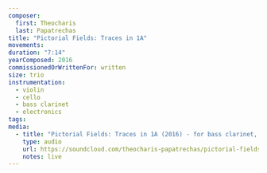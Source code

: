 ```yaml
---
composer:
  first: Theocharis
  last: Papatrechas
title: "Pictorial Fields: Traces in 1A"
movements:
duration: "7:14"
yearComposed: 2016
commissionedOrWrittenFor: written
size: trio
instrumentation:
  - violin
  - cello
  - bass clarinet
  - electronics
tags:
media:
  - title: "Pictorial Fields: Traces in 1A (2016) - for bass clarinet, violin, cello, and live electronics"
    type: audio
    url: https://soundcloud.com/theocharis-papatrechas/pictorial-fields
    notes: live
---
```

